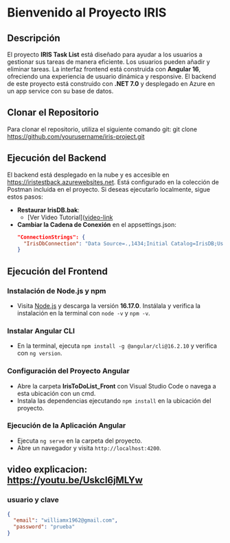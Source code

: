 # Bienvenido al Proyecto IRIS

## Descripción
El proyecto **IRIS Task List** está diseñado para ayudar a los usuarios a gestionar sus tareas de manera eficiente. Los usuarios pueden añadir y eliminar tareas. La interfaz frontend está construida con **Angular 16**, ofreciendo una experiencia de usuario dinámica y responsive. El backend de este proyecto está construido con **.NET 7.0** y desplegado en Azure en un app service con su base de datos.

## Clonar el Repositorio
Para clonar el repositorio, utiliza el siguiente comando git:
git clone https://github.com/yourusername/iris-project.git


## Ejecución del Backend
El backend está desplegado en la nube y es accesible en https://iristestback.azurewebsites.net. Está configurado en la colección de Postman incluida en el proyecto. Si deseas ejecutarlo localmente, sigue estos pasos:

- **Restaurar IrisDB.bak**:
  - [Ver Video Tutorial]([video-link](https://www.youtube.com/watch?v=5kcDdZS2hBE)
- **Cambiar la Cadena de Conexión** en el appsettings.json:
  ```json
  "ConnectionStrings": {
    "IrisDbConnection": "Data Source=.,1434;Initial Catalog=IrisDB;User ID=sa;Password=Calltech#2050;Connect Timeout=30;Encrypt=false;TrustServerCertificate=true;ApplicationIntent=ReadWrite;MultiSubnetFailover=False"
  }
## Ejecución del Frontend

### Instalación de Node.js y npm
- Visita [Node.js](https://nodejs.org/en) y descarga la versión **16.17.0**. Instálala y verifica la instalación en la terminal con `node -v` y `npm -v`.

### Instalar Angular CLI
- En la terminal, ejecuta `npm install -g @angular/cli@16.2.10` y verifica con `ng version`.

### Configuración del Proyecto Angular
- Abre la carpeta **IrisToDoList_Front** con Visual Studio Code o navega a esta ubicación con un cmd.
- Instala las dependencias ejecutando `npm install` en la ubicación del proyecto.

### Ejecución de la Aplicación Angular
- Ejecuta `ng serve` en la carpeta del proyecto.
- Abre un navegador y visita `http://localhost:4200`.

## video explicacion: https://youtu.be/UskcI6jMLYw

### usuario y clave
```json
{
  "email": "williamx1962@gmail.com",
  "password": "prueba"
}

